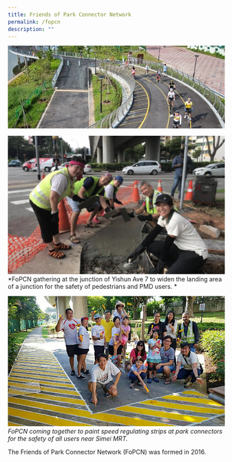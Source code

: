 ```yaml
---
title: Friends of Park Connector Network
permalink: /fopcn
description: ""
---
```

![Alt text for image on Isomer site](/images/fopcn.jpg)

![Alt text for image on Isomer site](/images/fopcn%202.png)
*FoPCN gathering at the junction of Yishun Ave 7 to widen the landing area of a junction for the safety of pedestrians and PMD users. *

![Alt text for image on Isomer site](/images/FoPCN%203.jpg)
*FoPCN coming together to paint speed regulating strips at park connectors
for the safety of all users near Simei MRT.*

The Friends of Park Connector Network (FoPCN) was formed in 2016.